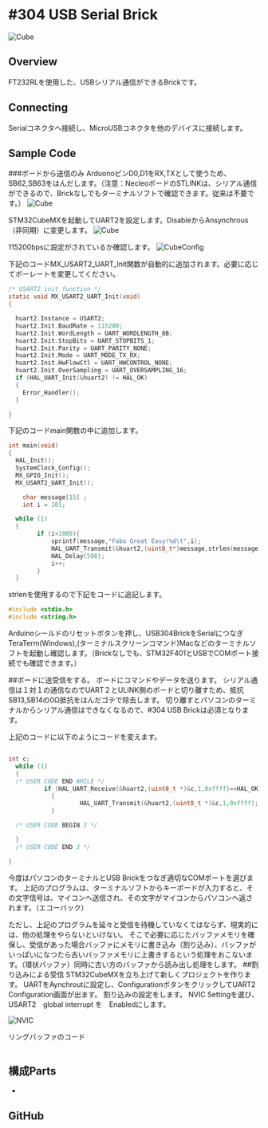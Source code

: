 # #304 USB Serial Brick

![Cube](../img/USB304/304.jpg)
<!--COLORME-->

## Overview
FT232RLを使用した、USBシリアル通信ができるBrickです。

## Connecting
Serialコネクタへ接続し、MicroUSBコネクタを他のデバイスに接続します。


## Sample Code
###ボードから送信のみ
ArduonoピンD0,D1をRX,TXとして使うため、SB62,SB63をはんだします。（注意：NecleoボードのSTLINKは、シリアル通信ができるので、Brickなしでもターミナルソフトで確認できます。従来は不要です。）
![Cube](../img/USB304/solderSB62.jpg)

STM32CubeMXを起動してUART2を設定します。DisableからAnsynchrous（非同期）に変更します。
![Cube](../img/USB304/UARTPinSet.png)

115200bpsに設定がされているか確認します。
![CubeConfig](../img/USB304/UARTCONF.png)

下記のコードMX_USART2_UART_Init関数が自動的に追加されます。必要に応じてボーレートを変更してください。

```c
/* USART2 init function */
static void MX_USART2_UART_Init(void)
{

  huart2.Instance = USART2;
  huart2.Init.BaudRate = 115200;
  huart2.Init.WordLength = UART_WORDLENGTH_8B;
  huart2.Init.StopBits = UART_STOPBITS_1;
  huart2.Init.Parity = UART_PARITY_NONE;
  huart2.Init.Mode = UART_MODE_TX_RX;
  huart2.Init.HwFlowCtl = UART_HWCONTROL_NONE;
  huart2.Init.OverSampling = UART_OVERSAMPLING_16;
  if (HAL_UART_Init(&huart2) != HAL_OK)
  {
    Error_Handler();
  }

}
```


下記のコードmain関数の中に追加します。

```c
int main(void)
{
  HAL_Init();
  SystemClock_Config();
  MX_GPIO_Init();
  MX_USART2_UART_Init();

	char message[15] ;
	int i = 101;

  while (1)
  {
		if (i<1000){
			sprintf(message,"Fabo Great Easy!%d\t",i);
			HAL_UART_Transmit(&huart2,(uint8_t*)message,strlen(message),0x1100);
			HAL_Delay(500);
			i++;
		}
  }

```

strlenを使用するので下記をコードに追記します。

```c
#include <stdio.h>
#include <string.h>
```
Arduinoシールドのリセットボタンを押し、USB304BrickをSerialにつなぎTeraTerm(Windows),(ターミナルスクリーンコマンド)Macなどのターミナルソフトを起動し確認します。（Brickなしでも、STM32F401とUSBでCOMポート接続でも確認できます。）

##ボードに送受信をする。
ボードにコマンドやデータを送ります。
シリアル通信は１対１の通信なのでUART２とULINK側のボードと切り離すため、抵抗SB13,SB14の0Ω抵抗をはんだゴテで除去します。
切り離すとパソコンのターミナルからシリアル通信はできなくなるので、#304 USB Brickは必須となります。

上記のコードに以下のようにコードを変えます。

```c

int c;
  while (1)
  {
  /* USER CODE END WHILE */
		  if (HAL_UART_Receive(&huart2,(uint8_t *)&c,1,0xffff)==HAL_OK)
			{
					HAL_UART_Transmit(&huart2,(uint8_t *)&c,1,0xffff);
			}

  /* USER CODE BEGIN 3 */

  }
  /* USER CODE END 3 */

}

```

今度はパソコンのターミナルとUSB Brickをつなぎ適切なCOMポートを選びます。
上記のプログラムは、ターミナルソフトからキーボードが入力すると、その文字信号は、マイコンへ送信され、その文字がマイコンからパソコンへ返されます。（エコーバック）

ただし、上記のプログラムを延々と受信を待機していなくてはならず、現実的には、他の処理をやらないといけない。
そこで必要に応じたバッファメモリを確保し、受信があった場合バッファにメモリに書き込み（割り込み）、バッファがいっぱいになつたら古いバッファメモリに上書きするという処理をおこないます。（環状バッファ）同時に古い方のバッファから読み出し処理をします。
##割り込みによる受信
STM32CubeMXを立ち上げて新しくプロジェクトを作ります。
UARTをAynchroutに設定し、ConfigurationボタンをクリックしてUART2 Configuration画面が出ます。
割り込みの設定をします。
NVIC Settingを選び、USART2　global interrupt を　Enabledにします。

![NVIC](../img/USB304/USART2_Configration.png)

リングバッファのコード

```c


```




## 構成Parts
-

## GitHub

